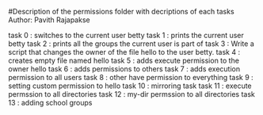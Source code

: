 #Description of the permissions folder with decriptions of each tasks
Author:  Pavith Rajapakse

task 0 : switches to the current user betty
task 1  : prints the current user betty
task 2 : prints all the groups the current user is part of
task 3 : Write a script that changes the owner of the file hello to the user betty.
task 4 : creates empty file named hello
task 5 : adds execute permission to the owner hello
task 6 : adds permissions to others
task 7 : adds execution permission to all users
task 8 : other have permission to everything
task 9 : setting custom permission to hello
task 10 : mirroring task
task 11 : execute permssion to all directories
task 12 : my-dir  permssion to all directories
task 13 : adding school groups

















